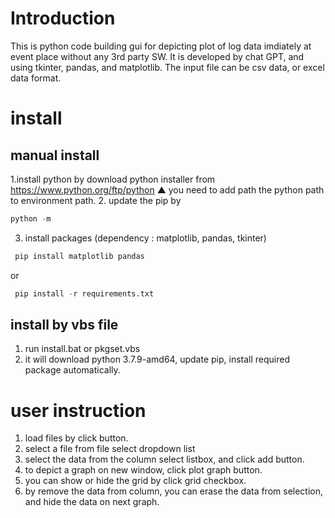 
# Introduction 

This is python code building gui for depicting plot of log data imdiately at event place without any 3rd party SW. 
It is developed by chat GPT, and using tkinter, pandas, and matplotlib. 
The input file can be csv data, or excel data format. 

# install 

## manual install 

1.install python by download python installer from https://www.python.org/ftp/python 
▲ you need to add path the python path to environment path. 
2. update the pip by 
``` python
python -m 
```

3. install packages (dependency : matplotlib, pandas, tkinter)
``` python
 pip install matplotlib pandas 
```
or 
``` python
 pip install -r requirements.txt
```

## install by vbs file
1. run install.bat or pkgset.vbs
2. it will download python 3.7.9-amd64, update pip, install required package automatically.

# user instruction 
1. load files by click button.
2. select a file from file select dropdown list
3. select the data from the column select listbox, and click add button.
4. to depict a graph on new window, click plot graph button.
5. you can show or hide the grid by click grid checkbox.
6. by remove the data from column, you can erase the data from selection, and hide the data on next graph. 
